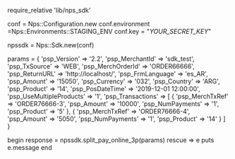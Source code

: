 require_relative 'lib/nps_sdk'

conf = Nps::Configuration.new
conf.environment =Nps::Environments::STAGING_ENV
conf.key = "_YOUR_SECRET_KEY_"

npssdk = Nps::Sdk.new(conf)

params = {
    'psp_Version' => '2.2',
    'psp_MerchantId' => 'sdk_test',
    'psp_TxSource' => 'WEB',
    'psp_MerchOrderId' => 'ORDER66666',
    'psp_ReturnURL' => 'http://localhost/',
    'psp_FrmLanguage' => 'es_AR',
    'psp_Amount' => '15050',
    'psp_Currency' => '032',
    'psp_Country' => 'ARG',
    'psp_Product' => '14',
    'psp_PosDateTime' => '2019-12-01 12:00:00',
    'psp_UseMultipleProducts' => '1',
    'psp_Transactions'  => [
        {
            'psp_MerchTxRef' => 'ORDER76666-3',
            'psp_Amount' => '10000',
            'psp_NumPayments' => '1',
            'psp_Product' => '5'
        },
        {
            'psp_MerchTxRef' => 'ORDER76666-4',
            'psp_Amount' => '5050',
            'psp_NumPayments' => '1',
            'psp_Product' => '14'
        }
    ]
}

begin 
    response = npssdk.split_pay_online_3p(params) 
rescue => e 
    puts e.message 
end 
